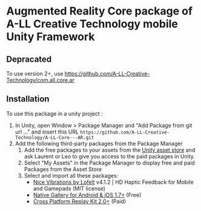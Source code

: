 # Augmented Reality Core package of A-LL Creative Technology mobile Unity Framework

## Depracated
To use version 2+, use https://github.com/A-LL-Creative-Technology/com.all.core.ar

## Installation

To use this package in a unity project :

1. In Unity, open Window > Package Manager and "Add Package from git url ..." and insert this URL `https://github.com/A-LL-Creative-Technology/A-LL-Core---AR.git`
2. Add the following third-party packages from the Package Manager
    1. Add the free packages to your assets from the [Unity asset store](https://assetstore.unity.com/) and ask Laurent or Leo to give you access to the paid packages in Unity.
    2. Select "My Assets" in the Package Manager to display free and paid Packages from the Asset Store
    3. Select and import all these packages:
        - [Nice Vibrations by Lofelt](https://github.com/Lofelt/NiceVibrations) v4.1.2 | HD Haptic Feedback for Mobile and Gamepads (MIT license)
        - [Native Gallery for Android & iOS 1.7+](https://assetstore.unity.com/packages/tools/integration/native-gallery-for-android-ios-112630) (Free)
        - [Cross Platform Replay Kit 2.0+](https://assetstore.unity.com/packages/tools/integration/cross-platform-screen-recorder-kit-easy-gif-video-recording-133662) (Paid)
